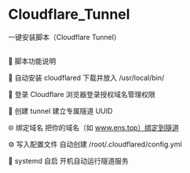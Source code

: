 # Cloudflare_Tunnel
一键安装脚本（Cloudflare Tunnel）
##
📘 脚本功能说明

🧱 自动安装 cloudflared	下载并放入 /usr/local/bin/

🔐 登录 Cloudflare	浏览器登录授权域名管理权限

🧩 创建 tunnel	建立专属隧道 UUID

🌐 绑定域名	把你的域名（如 www.ens.top）绑定到隧道

⚙️ 写入配置文件	自动创建 /root/.cloudflared/config.yml

🧰 systemd 自启	开机自动运行隧道服务
